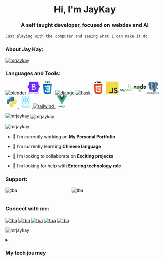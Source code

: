   <!-- Welcome section -->
<h1 align="center">Hi, I'm JayKay</h1>
<h3 align="center">A self taught developer, focused on webdev and AI</h3>
  <!-- Tagline section -->
<code>Just playing with the computer and seeing what I can make it do</code>

<!-- Welcome section -->
<h3 align="left">About Jay Kay:</h3>
<p align="left"> </p>

  <!-- Github stats section -->

<p align="left"> <a href="https://github.com/ryo-ma/github-profile-trophy"><img src="https://github-profile-trophy.vercel.app/?username=mrjaykay" alt="mrjaykay" /></a> </p>

  <!-- Language and tools section -->
<h3 align="left">Languages and Tools:</h3>
<p align="left"> <a href="https://www.blender.org/" target="_blank" rel="noreferrer"> <img src="https://download.blender.org/branding/community/blender_community_badge_white.svg" alt="blender" width="40" height="40"/> </a> <a href="https://getbootstrap.com" target="_blank" rel="noreferrer"> <img src="https://raw.githubusercontent.com/devicons/devicon/master/icons/bootstrap/bootstrap-plain-wordmark.svg" alt="bootstrap" width="40" height="40"/> </a> <a href="https://www.w3schools.com/css/" target="_blank" rel="noreferrer"> <img src="https://raw.githubusercontent.com/devicons/devicon/master/icons/css3/css3-original-wordmark.svg" alt="css3" width="40" height="40"/> </a> <a href="https://www.djangoproject.com/" target="_blank" rel="noreferrer"> <img src="https://cdn.worldvectorlogo.com/logos/django.svg" alt="django" width="40" height="40"/> </a> <a href="https://flask.palletsprojects.com/" target="_blank" rel="noreferrer"> <img src="https://www.vectorlogo.zone/logos/pocoo_flask/pocoo_flask-icon.svg" alt="flask" width="40" height="40"/> </a> <a href="https://www.w3.org/html/" target="_blank" rel="noreferrer"> <img src="https://raw.githubusercontent.com/devicons/devicon/master/icons/html5/html5-original-wordmark.svg" alt="html5" width="40" height="40"/> </a> <a href="https://developer.mozilla.org/en-US/docs/Web/JavaScript" target="_blank" rel="noreferrer"> <img src="https://raw.githubusercontent.com/devicons/devicon/master/icons/javascript/javascript-original.svg" alt="javascript" width="40" height="40"/> </a> <a href="https://www.mysql.com/" target="_blank" rel="noreferrer"> <img src="https://raw.githubusercontent.com/devicons/devicon/master/icons/mysql/mysql-original-wordmark.svg" alt="mysql" width="40" height="40"/> </a> <a href="https://nodejs.org" target="_blank" rel="noreferrer"> <img src="https://raw.githubusercontent.com/devicons/devicon/master/icons/nodejs/nodejs-original-wordmark.svg" alt="nodejs" width="40" height="40"/> </a> <a href="https://www.postgresql.org" target="_blank" rel="noreferrer"> <img src="https://raw.githubusercontent.com/devicons/devicon/master/icons/postgresql/postgresql-original-wordmark.svg" alt="postgresql" width="40" height="40"/> </a> <a href="https://www.python.org" target="_blank" rel="noreferrer"> <img src="https://raw.githubusercontent.com/devicons/devicon/master/icons/python/python-original.svg" alt="python" width="40" height="40"/> </a> <a href="https://reactjs.org/" target="_blank" rel="noreferrer"> <img src="https://raw.githubusercontent.com/devicons/devicon/master/icons/react/react-original-wordmark.svg" alt="react" width="40" height="40"/> </a> <a href="https://tailwindcss.com/" target="_blank" rel="noreferrer"> <img src="https://www.vectorlogo.zone/logos/tailwindcss/tailwindcss-icon.svg" alt="tailwind" width="40" height="40"/> </a> <a href="https://vuejs.org/" target="_blank" rel="noreferrer"> <img src="https://raw.githubusercontent.com/devicons/devicon/master/icons/vuejs/vuejs-original-wordmark.svg" alt="vuejs" width="40" height="40"/> </a> </p>

<p><img align="left" src="https://github-readme-stats.vercel.app/api/top-langs?username=mrjaykay&show_icons=true&locale=en&layout=compact" alt="mrjaykay" /></p>

<p>&nbsp;<img align="center" src="https://github-readme-stats.vercel.app/api?username=mrjaykay&show_icons=true&locale=en" alt="mrjaykay" /></p>

<p><img align="center" src="https://github-readme-streak-stats.herokuapp.com/?user=mrjaykay&" alt="mrjaykay" /></p>

  <!-- What I'm doing section -->
- 🔭 I’m currently working on **My Personal Portfolio**

- 🌱 I’m currently learning **Chinese language**

- 👯 I’m looking to collaborate on **Exciting projects**

- 🤝 I’m looking for help with **Entering technology role**

<!-- Support me -->
<h3 align="left">Support:</h3>
<p><a href="https://www.buymeacoffee.com/tba"> <img align="left" src="https://cdn.buymeacoffee.com/buttons/v2/default-yellow.png" height="50" width="210" alt="tba" /></a><a href="https://ko-fi.com/tba"> <img align="left" src="https://cdn.ko-fi.com/cdn/kofi3.png?v=3" height="50" width="210" alt="tba" /></a></p><br><br>

  <!-- Connect with me section -->
<h3 align="left">Connect with me:</h3>
<p align="left">
<a href="https://twitter.com/tba" target="blank"><img align="center" src="https://raw.githubusercontent.com/rahuldkjain/github-profile-readme-generator/master/src/images/icons/Social/twitter.svg" alt="tba" height="30" width="40" /></a>
<a href="https://linkedin.com/in/tba" target="blank"><img align="center" src="https://raw.githubusercontent.com/rahuldkjain/github-profile-readme-generator/master/src/images/icons/Social/linked-in-alt.svg" alt="tba" height="30" width="40" /></a>
<a href="https://fb.com/tba" target="blank"><img align="center" src="https://raw.githubusercontent.com/rahuldkjain/github-profile-readme-generator/master/src/images/icons/Social/facebook.svg" alt="tba" height="30" width="40" /></a>
<a href="https://instagram.com/tba" target="blank"><img align="center" src="https://raw.githubusercontent.com/rahuldkjain/github-profile-readme-generator/master/src/images/icons/Social/instagram.svg" alt="tba" height="30" width="40" /></a>
<a href="https://www.youtube.com/c/tba" target="blank"><img align="center" src="https://raw.githubusercontent.com/rahuldkjain/github-profile-readme-generator/master/src/images/icons/Social/youtube.svg" alt="tba" height="30" width="40" /></a>
</p>

<!-- Profile views Section -->
<p align="left"> <img src="https://komarev.com/ghpvc/?username=mrjaykay&label=Profile%20views&color=0e75b6&style=flat" alt="mrjaykay" /> </p>

<!-- My tech journey Section -->
<details>
 <summary><h3>My tech journey</h3></summary>
 Born in Brighton, England but raised in the small historical town of Lewes. Like most children, I had a need to know how things worked and would often be taking odd electronics apart to see what was hiding inside. I started with the family computer which was a 486 running windows 95, but was told to stop taking it apart! It was shortly after I started to work at a local computer repair shop and devloped a deeper interest. Whilst working is was not only paid in actual money, but as a bonus the extremely nice owners would give me parts to start building my own computer! A pentium 2 running windows xp. Now I had my very own, powerful computer, I devlepoed a love for gaming and that took up a majorirty of my time and I never went back to taking all our household appliences apart. Fast forward to adulthood and the spark and interest has flooded back, and now I am on the journey to make up for lost time and learn day and night. I'm currently learning all that I can with the hope of transitioning into a software enigineering role in 2025.
 
